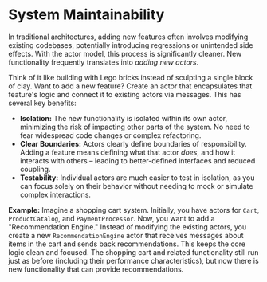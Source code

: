 # System Maintainability

In traditional architectures, adding new features often involves modifying existing codebases, potentially introducing regressions or unintended side effects. With the actor model, this process is significantly cleaner.  New functionality frequently translates into *adding new actors*.

Think of it like building with Lego bricks instead of sculpting a single block of clay. Want to add a new feature? Create an actor that encapsulates that feature's logic and connect it to existing actors via messages. This has several key benefits:

- **Isolation:** The new functionality is isolated within its own actor, minimizing the risk of impacting other parts of the system.  No need to fear widespread code changes or complex refactoring.
- **Clear Boundaries:** Actors clearly define boundaries of responsibility. Adding a feature means defining what that actor *does*, and how it interacts with others – leading to better-defined interfaces and reduced coupling.
- **Testability:** Individual actors are much easier to test in isolation, as you can focus solely on their behavior without needing to mock or simulate complex interactions.

**Example:** Imagine a shopping cart system. Initially, you have actors for `Cart`, `ProductCatalog`, and `PaymentProcessor`. Now, you want to add a "Recommendation Engine." Instead of modifying the existing actors, you create a new `RecommendationEngine` actor that receives messages about items in the cart and sends back recommendations. This keeps the core logic clean and focused. The shopping cart and related functionality still run just as before (including their performance characteristics), but now there is new functionality that can provide recommendations.

